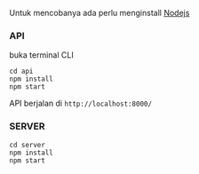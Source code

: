 Untuk mencobanya ada perlu menginstall [Nodejs](https://nodejs.org/en/)

### API
buka terminal CLI
~~~~
cd api
npm install
npm start
~~~~

API berjalan di ````http://localhost:8000/````


### SERVER
~~~~
cd server
npm install
npm start
~~~~

